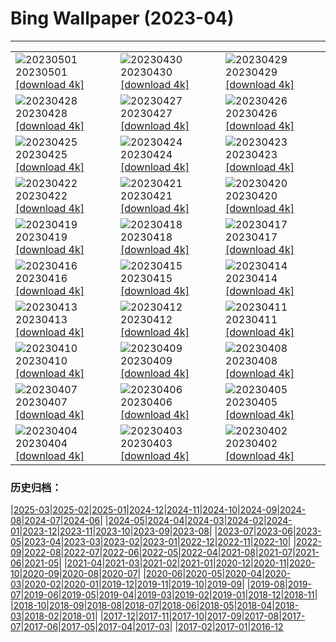 # Bing Wallpaper (2023-04)
**************

<table><tr><td><img src="https://www.bing.com/th?id=OHR.QuebecCityBridge_ZH-CN9618387961_1920x1080.jpg" alt="20230501"> 20230501 <a href="https://www.bing.com/th?id=OHR.QuebecCityBridge_ZH-CN9618387961_UHD.jpg">[download 4k]</a></td><td><img src="https://www.bing.com/th?id=OHR.TempleE_ZH-CN9455488333_1920x1080.jpg" alt="20230430"> 20230430 <a href="https://www.bing.com/th?id=OHR.TempleE_ZH-CN9455488333_UHD.jpg">[download 4k]</a></td><td><img src="https://www.bing.com/th?id=OHR.JTNPMilkyWay_ZH-CN9128830420_1920x1080.jpg" alt="20230429"> 20230429 <a href="https://www.bing.com/th?id=OHR.JTNPMilkyWay_ZH-CN9128830420_UHD.jpg">[download 4k]</a></td></tr><tr><td><img src="https://www.bing.com/th?id=OHR.MariposaGrove_ZH-CN8957145435_1920x1080.jpg" alt="20230428"> 20230428 <a href="https://www.bing.com/th?id=OHR.MariposaGrove_ZH-CN8957145435_UHD.jpg">[download 4k]</a></td><td><img src="https://www.bing.com/th?id=OHR.SouthPadre_ZH-CN8788572569_1920x1080.jpg" alt="20230427"> 20230427 <a href="https://www.bing.com/th?id=OHR.SouthPadre_ZH-CN8788572569_UHD.jpg">[download 4k]</a></td><td><img src="https://www.bing.com/th?id=OHR.GHOAudubonDay_ZH-CN8605905801_1920x1080.jpg" alt="20230426"> 20230426 <a href="https://www.bing.com/th?id=OHR.GHOAudubonDay_ZH-CN8605905801_UHD.jpg">[download 4k]</a></td></tr><tr><td><img src="https://www.bing.com/th?id=OHR.AdelieWPD_ZH-CN8434233391_1920x1080.jpg" alt="20230425"> 20230425 <a href="https://www.bing.com/th?id=OHR.AdelieWPD_ZH-CN8434233391_UHD.jpg">[download 4k]</a></td><td><img src="https://www.bing.com/th?id=OHR.FranconianWineCellar_ZH-CN8234719750_1920x1080.jpg" alt="20230424"> 20230424 <a href="https://www.bing.com/th?id=OHR.FranconianWineCellar_ZH-CN8234719750_UHD.jpg">[download 4k]</a></td><td><img src="https://www.bing.com/th?id=OHR.Honnavaralavenderfields_ZH-CN8054655091_1920x1080.jpg" alt="20230423"> 20230423 <a href="https://www.bing.com/th?id=OHR.Honnavaralavenderfields_ZH-CN8054655091_UHD.jpg">[download 4k]</a></td></tr><tr><td><img src="https://www.bing.com/th?id=OHR.EarthDayFox_ZH-CN7926350207_1920x1080.jpg" alt="20230422"> 20230422 <a href="https://www.bing.com/th?id=OHR.EarthDayFox_ZH-CN7926350207_UHD.jpg">[download 4k]</a></td><td><img src="https://www.bing.com/th?id=OHR.ProcidaItaly_ZH-CN7712975930_1920x1080.jpg" alt="20230421"> 20230421 <a href="https://www.bing.com/th?id=OHR.ProcidaItaly_ZH-CN7712975930_UHD.jpg">[download 4k]</a></td><td><img src="https://www.bing.com/th?id=OHR.CrestedButteEclispe_ZH-CN5715446670_1920x1080.jpg" alt="20230420"> 20230420 <a href="https://www.bing.com/th?id=OHR.CrestedButteEclispe_ZH-CN5715446670_UHD.jpg">[download 4k]</a></td></tr><tr><td><img src="https://www.bing.com/th?id=OHR.TaiwanYuhina_ZH-CN6541884178_1920x1080.jpg" alt="20230419"> 20230419 <a href="https://www.bing.com/th?id=OHR.TaiwanYuhina_ZH-CN6541884178_UHD.jpg">[download 4k]</a></td><td><img src="https://www.bing.com/th?id=OHR.MPPUnesco_ZH-CN8076198158_1920x1080.jpg" alt="20230418"> 20230418 <a href="https://www.bing.com/th?id=OHR.MPPUnesco_ZH-CN8076198158_UHD.jpg">[download 4k]</a></td><td><img src="https://www.bing.com/th?id=OHR.MinouLighthouse_ZH-CN7940024247_1920x1080.jpg" alt="20230417"> 20230417 <a href="https://www.bing.com/th?id=OHR.MinouLighthouse_ZH-CN7940024247_UHD.jpg">[download 4k]</a></td></tr><tr><td><img src="https://www.bing.com/th?id=OHR.KiteDay_ZH-CN7813901578_1920x1080.jpg" alt="20230416"> 20230416 <a href="https://www.bing.com/th?id=OHR.KiteDay_ZH-CN7813901578_UHD.jpg">[download 4k]</a></td><td><img src="https://www.bing.com/th?id=OHR.NahargarhFort_ZH-CN7681434372_1920x1080.jpg" alt="20230415"> 20230415 <a href="https://www.bing.com/th?id=OHR.NahargarhFort_ZH-CN7681434372_UHD.jpg">[download 4k]</a></td><td><img src="https://www.bing.com/th?id=OHR.RedSeaStars_ZH-CN6243743747_1920x1080.jpg" alt="20230414"> 20230414 <a href="https://www.bing.com/th?id=OHR.RedSeaStars_ZH-CN6243743747_UHD.jpg">[download 4k]</a></td></tr><tr><td><img src="https://www.bing.com/th?id=OHR.SnowdoniaNational_ZH-CN7415540950_1920x1080.jpg" alt="20230413"> 20230413 <a href="https://www.bing.com/th?id=OHR.SnowdoniaNational_ZH-CN7415540950_UHD.jpg">[download 4k]</a></td><td><img src="https://www.bing.com/th?id=OHR.EuropeFromISS_ZH-CN0722816540_1920x1080.jpg" alt="20230412"> 20230412 <a href="https://www.bing.com/th?id=OHR.EuropeFromISS_ZH-CN0722816540_UHD.jpg">[download 4k]</a></td><td><img src="https://www.bing.com/th?id=OHR.MossyGrottoFalls_ZH-CN2490591617_1920x1080.jpg" alt="20230411"> 20230411 <a href="https://www.bing.com/th?id=OHR.MossyGrottoFalls_ZH-CN2490591617_UHD.jpg">[download 4k]</a></td></tr><tr><td><img src="https://www.bing.com/th?id=OHR.ElephantTwins_ZH-CN6743766062_1920x1080.jpg" alt="20230410"> 20230410 <a href="https://www.bing.com/th?id=OHR.ElephantTwins_ZH-CN6743766062_UHD.jpg">[download 4k]</a></td><td><img src="https://www.bing.com/th?id=OHR.LithuanianEggs_ZH-CN6609820454_1920x1080.jpg" alt="20230409"> 20230409 <a href="https://www.bing.com/th?id=OHR.LithuanianEggs_ZH-CN6609820454_UHD.jpg">[download 4k]</a></td><td><img src="https://www.bing.com/th?id=OHR.NIrelandGiants_ZH-CN6110576507_1920x1080.jpg" alt="20230408"> 20230408 <a href="https://www.bing.com/th?id=OHR.NIrelandGiants_ZH-CN6110576507_UHD.jpg">[download 4k]</a></td></tr><tr><td><img src="https://www.bing.com/th?id=OHR.KitsAspen_ZH-CN2160526845_1920x1080.jpg" alt="20230407"> 20230407 <a href="https://www.bing.com/th?id=OHR.KitsAspen_ZH-CN2160526845_UHD.jpg">[download 4k]</a></td><td><img src="https://www.bing.com/th?id=OHR.ArizonaPinkMoon_ZH-CN5545607389_1920x1080.jpg" alt="20230406"> 20230406 <a href="https://www.bing.com/th?id=OHR.ArizonaPinkMoon_ZH-CN5545607389_UHD.jpg">[download 4k]</a></td><td><img src="https://www.bing.com/th?id=OHR.QingMing2023_ZH-CN6951199028_1920x1080.jpg" alt="20230405"> 20230405 <a href="https://www.bing.com/th?id=OHR.QingMing2023_ZH-CN6951199028_UHD.jpg">[download 4k]</a></td></tr><tr><td><img src="https://www.bing.com/th?id=OHR.RomanBridge_ZH-CN4699931052_1920x1080.jpg" alt="20230404"> 20230404 <a href="https://www.bing.com/th?id=OHR.RomanBridge_ZH-CN4699931052_UHD.jpg">[download 4k]</a></td><td><img src="https://www.bing.com/th?id=OHR.HonaunauNP_ZH-CN4491662962_1920x1080.jpg" alt="20230403"> 20230403 <a href="https://www.bing.com/th?id=OHR.HonaunauNP_ZH-CN4491662962_UHD.jpg">[download 4k]</a></td><td><img src="https://www.bing.com/th?id=OHR.JavaBromo_ZH-CN2744043733_1920x1080.jpg" alt="20230402"> 20230402 <a href="https://www.bing.com/th?id=OHR.JavaBromo_ZH-CN2744043733_UHD.jpg">[download 4k]</a></td></tr></table>

### 历史归档：

|[2025-03](/../2025-03/2025-03.md)|[2025-02](/../2025-02/2025-02.md)|[2025-01](/../2025-01/2025-01.md)|[2024-12](/../2024-12/2024-12.md)|[2024-11](/../2024-11/2024-11.md)|[2024-10](/../2024-10/2024-10.md)|[2024-09](/../2024-09/2024-09.md)|[2024-08](/../2024-08/2024-08.md)|[2024-07](/../2024-07/2024-07.md)|[2024-06](/../2024-06/2024-06.md)|
|[2024-05](/../2024-05/2024-05.md)|[2024-04](/../2024-04/2024-04.md)|[2024-03](/../2024-03/2024-03.md)|[2024-02](/../2024-02/2024-02.md)|[2024-01](/../2024-01/2024-01.md)|[2023-12](/../2023-12/2023-12.md)|[2023-11](/../2023-11/2023-11.md)|[2023-10](/../2023-10/2023-10.md)|[2023-09](/../2023-09/2023-09.md)|[2023-08](/../2023-08/2023-08.md)|
|[2023-07](/../2023-07/2023-07.md)|[2023-06](/../2023-06/2023-06.md)|[2023-05](/../2023-05/2023-05.md)|[2023-04](/2023-04.md)|[2023-03](/../2023-03/2023-03.md)|[2023-02](/../2023-02/2023-02.md)|[2023-01](/../2023-01/2023-01.md)|[2022-12](/../2022-12/2022-12.md)|[2022-11](/../2022-11/2022-11.md)|[2022-10](/../2022-10/2022-10.md)|
|[2022-09](/../2022-09/2022-09.md)|[2022-08](/../2022-08/2022-08.md)|[2022-07](/../2022-07/2022-07.md)|[2022-06](/../2022-06/2022-06.md)|[2022-05](/../2022-05/2022-05.md)|[2022-04](/../2022-04/2022-04.md)|[2021-08](/../2021-08/2021-08.md)|[2021-07](/../2021-07/2021-07.md)|[2021-06](/../2021-06/2021-06.md)|[2021-05](/../2021-05/2021-05.md)|
|[2021-04](/../2021-04/2021-04.md)|[2021-03](/../2021-03/2021-03.md)|[2021-02](/../2021-02/2021-02.md)|[2021-01](/../2021-01/2021-01.md)|[2020-12](/../2020-12/2020-12.md)|[2020-11](/../2020-11/2020-11.md)|[2020-10](/../2020-10/2020-10.md)|[2020-09](/../2020-09/2020-09.md)|[2020-08](/../2020-08/2020-08.md)|[2020-07](/../2020-07/2020-07.md)|
|[2020-06](/../2020-06/2020-06.md)|[2020-05](/../2020-05/2020-05.md)|[2020-04](/../2020-04/2020-04.md)|[2020-03](/../2020-03/2020-03.md)|[2020-02](/../2020-02/2020-02.md)|[2020-01](/../2020-01/2020-01.md)|[2019-12](/../2019-12/2019-12.md)|[2019-11](/../2019-11/2019-11.md)|[2019-10](/../2019-10/2019-10.md)|[2019-09](/../2019-09/2019-09.md)|
|[2019-08](/../2019-08/2019-08.md)|[2019-07](/../2019-07/2019-07.md)|[2019-06](/../2019-06/2019-06.md)|[2019-05](/../2019-05/2019-05.md)|[2019-04](/../2019-04/2019-04.md)|[2019-03](/../2019-03/2019-03.md)|[2019-02](/../2019-02/2019-02.md)|[2019-01](/../2019-01/2019-01.md)|[2018-12](/../2018-12/2018-12.md)|[2018-11](/../2018-11/2018-11.md)|
|[2018-10](/../2018-10/2018-10.md)|[2018-09](/../2018-09/2018-09.md)|[2018-08](/../2018-08/2018-08.md)|[2018-07](/../2018-07/2018-07.md)|[2018-06](/../2018-06/2018-06.md)|[2018-05](/../2018-05/2018-05.md)|[2018-04](/../2018-04/2018-04.md)|[2018-03](/../2018-03/2018-03.md)|[2018-02](/../2018-02/2018-02.md)|[2018-01](/../2018-01/2018-01.md)|
|[2017-12](/../2017-12/2017-12.md)|[2017-11](/../2017-11/2017-11.md)|[2017-10](/../2017-10/2017-10.md)|[2017-09](/../2017-09/2017-09.md)|[2017-08](/../2017-08/2017-08.md)|[2017-07](/../2017-07/2017-07.md)|[2017-06](/../2017-06/2017-06.md)|[2017-05](/../2017-05/2017-05.md)|[2017-04](/../2017-04/2017-04.md)|[2017-03](/../2017-03/2017-03.md)|
|[2017-02](/../2017-02/2017-02.md)|[2017-01](/../2017-01/2017-01.md)|[2016-12](/../2016-12/2016-12.md)
